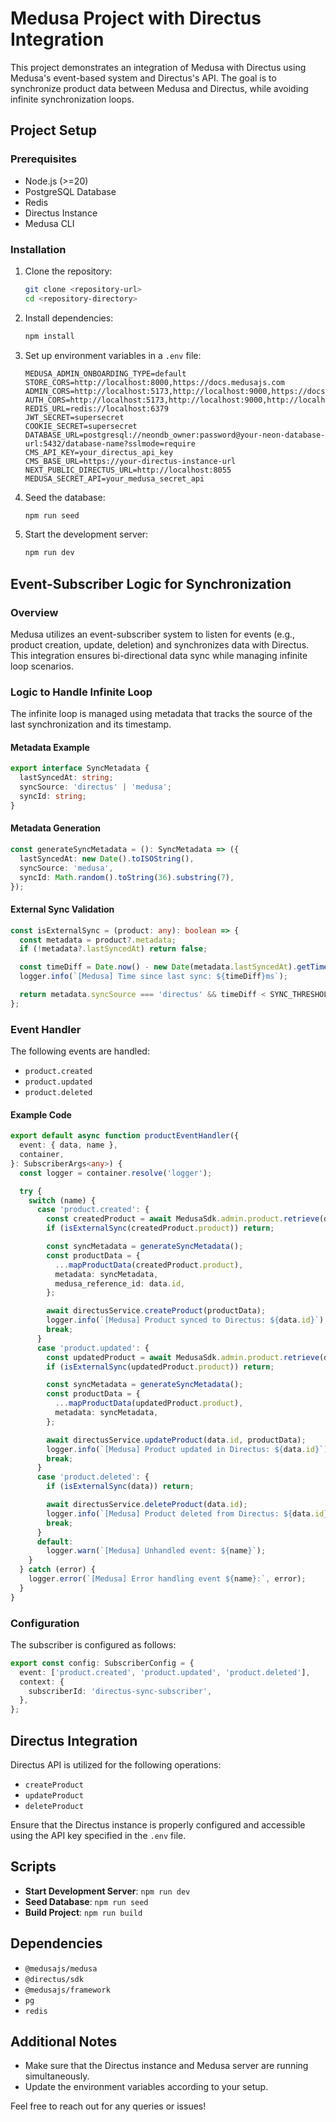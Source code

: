 # Medusa Project with Directus Integration

This project demonstrates an integration of Medusa with Directus using Medusa's event-based system and Directus's API. The goal is to synchronize product data between Medusa and Directus, while avoiding infinite synchronization loops.

## Project Setup

### Prerequisites
- Node.js (>=20)
- PostgreSQL Database
- Redis
- Directus Instance
- Medusa CLI

### Installation
1. Clone the repository:
   ```bash
   git clone <repository-url>
   cd <repository-directory>
   ```

2. Install dependencies:
   ```bash
   npm install
   ```

3. Set up environment variables in a `.env` file:
   ```env
   MEDUSA_ADMIN_ONBOARDING_TYPE=default
   STORE_CORS=http://localhost:8000,https://docs.medusajs.com
   ADMIN_CORS=http://localhost:5173,http://localhost:9000,https://docs.medusajs.com
   AUTH_CORS=http://localhost:5173,http://localhost:9000,http://localhost:8000,https://docs.medusajs.com
   REDIS_URL=redis://localhost:6379
   JWT_SECRET=supersecret
   COOKIE_SECRET=supersecret
   DATABASE_URL=postgresql://neondb_owner:password@your-neon-database-url:5432/database-name?sslmode=require
   CMS_API_KEY=your_directus_api_key
   CMS_BASE_URL=https://your-directus-instance-url
   NEXT_PUBLIC_DIRECTUS_URL=http://localhost:8055
   MEDUSA_SECRET_API=your_medusa_secret_api
   ```

4. Seed the database:
   ```bash
   npm run seed
   ```

5. Start the development server:
   ```bash
   npm run dev
   ```

## Event-Subscriber Logic for Synchronization

### Overview
Medusa utilizes an event-subscriber system to listen for events (e.g., product creation, update, deletion) and synchronizes data with Directus. This integration ensures bi-directional data sync while managing infinite loop scenarios.

### Logic to Handle Infinite Loop
The infinite loop is managed using metadata that tracks the source of the last synchronization and its timestamp.

#### Metadata Example
```typescript
export interface SyncMetadata {
  lastSyncedAt: string;
  syncSource: 'directus' | 'medusa';
  syncId: string;
}
```

#### Metadata Generation
```typescript
const generateSyncMetadata = (): SyncMetadata => ({
  lastSyncedAt: new Date().toISOString(),
  syncSource: 'medusa',
  syncId: Math.random().toString(36).substring(7),
});
```

#### External Sync Validation
```typescript
const isExternalSync = (product: any): boolean => {
  const metadata = product?.metadata;
  if (!metadata?.lastSyncedAt) return false;

  const timeDiff = Date.now() - new Date(metadata.lastSyncedAt).getTime();
  logger.info(`[Medusa] Time since last sync: ${timeDiff}ms`);

  return metadata.syncSource === 'directus' && timeDiff < SYNC_THRESHOLD;
};
```

### Event Handler
The following events are handled:
- `product.created`
- `product.updated`
- `product.deleted`

#### Example Code
```typescript
export default async function productEventHandler({
  event: { data, name },
  container,
}: SubscriberArgs<any>) {
  const logger = container.resolve('logger');

  try {
    switch (name) {
      case 'product.created': {
        const createdProduct = await MedusaSdk.admin.product.retrieve(data.id);
        if (isExternalSync(createdProduct.product)) return;

        const syncMetadata = generateSyncMetadata();
        const productData = {
          ...mapProductData(createdProduct.product),
          metadata: syncMetadata,
          medusa_reference_id: data.id,
        };

        await directusService.createProduct(productData);
        logger.info(`[Medusa] Product synced to Directus: ${data.id}`);
        break;
      }
      case 'product.updated': {
        const updatedProduct = await MedusaSdk.admin.product.retrieve(data.id);
        if (isExternalSync(updatedProduct.product)) return;

        const syncMetadata = generateSyncMetadata();
        const productData = {
          ...mapProductData(updatedProduct.product),
          metadata: syncMetadata,
        };

        await directusService.updateProduct(data.id, productData);
        logger.info(`[Medusa] Product updated in Directus: ${data.id}`);
        break;
      }
      case 'product.deleted': {
        if (isExternalSync(data)) return;

        await directusService.deleteProduct(data.id);
        logger.info(`[Medusa] Product deleted from Directus: ${data.id}`);
        break;
      }
      default:
        logger.warn(`[Medusa] Unhandled event: ${name}`);
    }
  } catch (error) {
    logger.error(`[Medusa] Error handling event ${name}:`, error);
  }
}
```

### Configuration
The subscriber is configured as follows:
```typescript
export const config: SubscriberConfig = {
  event: ['product.created', 'product.updated', 'product.deleted'],
  context: {
    subscriberId: 'directus-sync-subscriber',
  },
};
```

## Directus Integration
Directus API is utilized for the following operations:
- `createProduct`
- `updateProduct`
- `deleteProduct`

Ensure that the Directus instance is properly configured and accessible using the API key specified in the `.env` file.

## Scripts
- **Start Development Server**: `npm run dev`
- **Seed Database**: `npm run seed`
- **Build Project**: `npm run build`

## Dependencies
- `@medusajs/medusa`
- `@directus/sdk`
- `@medusajs/framework`
- `pg`
- `redis`

## Additional Notes
- Make sure that the Directus instance and Medusa server are running simultaneously.
- Update the environment variables according to your setup.

Feel free to reach out for any queries or issues!
